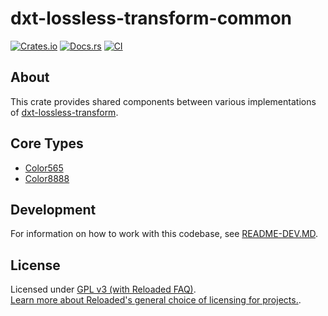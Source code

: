 # dxt-lossless-transform-common

[![Crates.io](https://img.shields.io/crates/v/dxt-lossless-transform-common.svg)](https://crates.io/crates/dxt-lossless-transform-common)
[![Docs.rs](https://docs.rs/dxt-lossless-transform-common/badge.svg)](https://docs.rs/dxt-lossless-transform-common)
[![CI](https://github.com/Sewer56/dxt-lossless-transform/actions/workflows/rust.yml/badge.svg)](https://github.com/Sewer56/dxt-lossless-transform/actions)

## About

This crate provides shared components between various implementations of [dxt-lossless-transform].

## Core Types

- [Color565](./src/color_565.rs)
- [Color8888](./src/color_8888.rs)

## Development

For information on how to work with this codebase, see [README-DEV.MD][readme-dev].

## License

Licensed under [GPL v3 (with Reloaded FAQ)](./LICENSE).  
[Learn more about Reloaded's general choice of licensing for projects.][reloaded-license].  

[reloaded-license]: https://reloaded-project.github.io/Reloaded.MkDocsMaterial.Themes.R2/Pages/license.html
[readme-dev]: https://github.com/Sewer56/dxt-lossless-transform/blob/main/README-DEV.MD
[dxt-lossless-transform]: https://github.com/Sewer56/dxt-lossless-transform